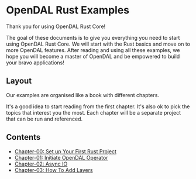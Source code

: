 # OpenDAL Rust Examples

Thank you for using OpenDAL Rust Core!

The goal of these documents is to give you everything you need to start using OpenDAL Rust Core. We will start with the Rust basics and move on to more OpenDAL features. After reading and using all these examples, we hope you will become a master of OpenDAL and be empowered to build your bravo applications!

## Layout

Our examples are organised like a book with different chapters.

It's a good idea to start reading from the first chapter. It's also ok to pick the topics that interest you the most. Each chapter will be a separate project that can be run and referenced.

## Contents

- [Chapter-00: Set up Your First Rust Project](./00-setup/README.md)
- [Chapter-01: Initiate OpenDAL Operator](./01-init-operator/README.md)
- [Chapter-02: Async IO](./02-async-io/README.md)
- [Chapter-03: How To Add Layers](./03-add-layers/README.md)
